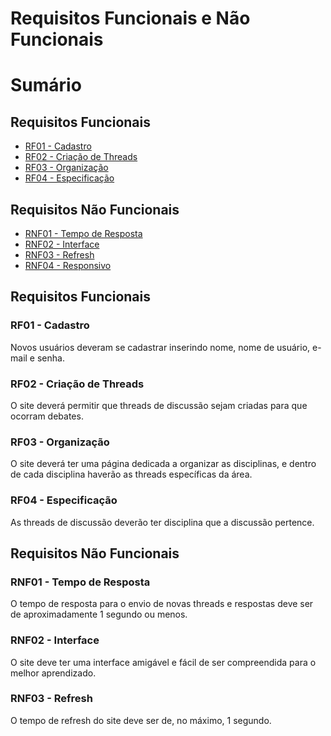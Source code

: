 # Requisitos Funcionais e Não Funcionais

# Sumário

## Requisitos Funcionais

- [RF01 - Cadastro](#rf01---cadastro)
- [RF02 - Criação de Threads](#rf02---criação-de-threads)
- [RF03 - Organização](#rf03---organização)
- [RF04 - Especificação ](#rf04---especificação)



## Requisitos Não Funcionais

- [RNF01 - Tempo de Resposta](#rnf01---tempo-de-resposta)
- [RNF02 - Interface](#rnf02---interface)
- [RNF03 - Refresh](#rnf03---refresh)
- [RNF04 - Responsivo](#rnf04---responsivo)



## Requisitos Funcionais

### RF01 - Cadastro
  Novos usuários deveram se cadastrar inserindo nome, nome de usuário, e-mail e senha.

### RF02 - Criação de Threads
  O site deverá permitir que threads de discussão sejam criadas para que ocorram debates.

### RF03 - Organização
  O site deverá ter uma página dedicada a organizar as disciplinas, e dentro de cada disciplina haverão as threads específicas da área.

### RF04 - Especificação
  As threads de discussão deverão ter disciplina que a discussão pertence.

## Requisitos Não Funcionais

### RNF01 - Tempo de Resposta
  O tempo de resposta para o envio de novas threads e respostas deve ser de aproximadamente 1 segundo ou menos.

### RNF02 - Interface
  O site deve ter uma interface amigável e fácil de ser compreendida para o melhor aprendizado.

### RNF03 - Refresh
  O tempo de refresh do site deve ser de, no máximo, 1 segundo.
